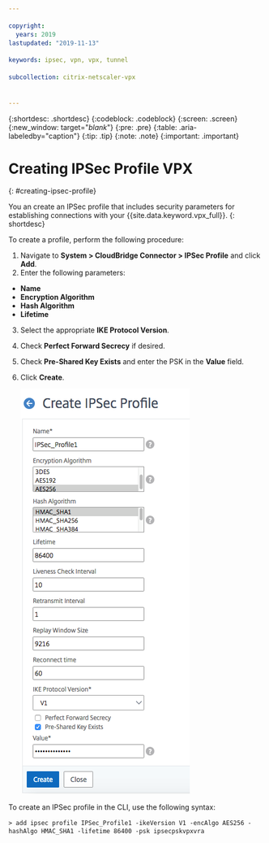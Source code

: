 ```yaml
---

copyright:
  years: 2019
lastupdated: "2019-11-13"

keywords: ipsec, vpn, vpx, tunnel

subcollection: citrix-netscaler-vpx


---
```


{:shortdesc: .shortdesc}
{:codeblock: .codeblock}
{:screen: .screen}
{:new_window: target="_blank_"}
{:pre: .pre}
{:table: .aria-labeledby="caption"}
{:tip: .tip}
{:note: .note}
{:important: .important}

# Creating IPSec Profile VPX
{: #creating-ipsec-profile}

You an create an IPSec profile that includes security parameters for establishing connections with your {{site.data.keyword.vpx_full}}.
{: shortdesc}

To create a profile, perform the following procedure:

1.	Navigate to **System > CloudBridge Connector > IPSec Profile** and click **Add**.
2.	Enter the following parameters:
  *	**Name**
  *	**Encryption Algorithm**
  *	**Hash Algorithm**
  *	**Lifetime**
3.	Select the appropriate **IKE Protocol Version**.
4.	Check **Perfect Forward Secrecy** if desired.
5.	Check **Pre-Shared Key Exists** and enter the PSK in the **Value** field.
6.	Click **Create**.

    ![Create IPSec Profile](images/ipsecCreateProfile.png)

To create an IPSec profile in the CLI, use the following syntax:

  ```
  > add ipsec profile IPSec_Profile1 -ikeVersion V1 -encAlgo AES256 -hashAlgo HMAC_SHA1 -lifetime 86400 -psk ipsecpskvpxvra

  ```

